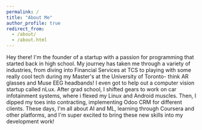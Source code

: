 ```yaml
---
permalink: /
title: "About Me"
author_profile: true
redirect_from: 
  - /about/
  - /about.html
---
```

Hey there! I'm the founder of a startup with a passion for programming that started back in high school. My journey has taken me through a variety of industries, from diving into Financial Services at TCS to playing with some really cool tech during my Master's at the University of Toronto- think AR glasses and Muse EEG headbands! I even got to help out a computer vision startup called nLux. After grad school, I shifted gears to work on car infotainment systems, where i flexed my Linux and Android muscles. Then, I dipped my toes into contracting, implementing Odoo CRM for different clients. These days, I'm all about AI and ML, learning through Coursera and other platforms, and I'm super excited to bring these new skills into my development work!